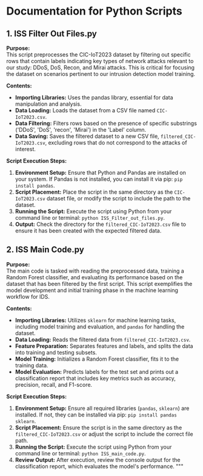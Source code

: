 # Documentation for Python Scripts

## 1. ISS Filter Out Files.py

**Purpose:**  
This script preprocesses the CIC-IoT2023 dataset by filtering out specific rows that contain labels indicating key types of network attacks relevant to our study: DDoS, DoS, Recon, and Mirai attacks. This is critical for focusing the dataset on scenarios pertinent to our intrusion detection model training.

**Contents:**
- **Importing Libraries:** Uses the pandas library, essential for data manipulation and analysis.
- **Data Loading:** Loads the dataset from a CSV file named `CIC-IoT2023.csv`.
- **Data Filtering:** Filters rows based on the presence of specific substrings ('DDoS', 'DoS', 'recon', 'Mirai') in the 'Label' column.
- **Data Saving:** Saves the filtered dataset to a new CSV file, `filtered_CIC-IoT2023.csv`, excluding rows that do not correspond to the attacks of interest.

**Script Execution Steps:**
1. **Environment Setup:** Ensure that Python and Pandas are installed on your system. If Pandas is not installed, you can install it via pip: `pip install pandas`.
2. **Script Placement:** Place the script in the same directory as the `CIC-IoT2023.csv` dataset file, or modify the script to include the path to the dataset.
3. **Running the Script:** Execute the script using Python from your command line or terminal: `python ISS_Filter_out_files.py`.
4. **Output:** Check the directory for the `filtered_CIC-IoT2023.csv` file to ensure it has been created with the expected filtered data.

## 2. ISS Main Code.py

**Purpose:**  
The main code is tasked with reading the preprocessed data, training a Random Forest classifier, and evaluating its performance based on the dataset that has been filtered by the first script. This script exemplifies the model development and initial training phase in the machine learning workflow for IDS.

**Contents:**
- **Importing Libraries:** Utilizes `sklearn` for machine learning tasks, including model training and evaluation, and `pandas` for handling the dataset.
- **Data Loading:** Reads the filtered data from `filtered_CIC-IoT2023.csv`.
- **Feature Preparation:** Separates features and labels, and splits the data into training and testing subsets.
- **Model Training:** Initializes a Random Forest classifier, fits it to the training data.
- **Model Evaluation:** Predicts labels for the test set and prints out a classification report that includes key metrics such as accuracy, precision, recall, and F1-score.

**Script Execution Steps:**
1. **Environment Setup:** Ensure all required libraries (`pandas`, `sklearn`) are installed. If not, they can be installed via pip: `pip install pandas sklearn`.
2. **Script Placement:** Ensure the script is in the same directory as the `filtered_CIC-IoT2023.csv` or adjust the script to include the correct file path.
3. **Running the Script:** Execute the script using Python from your command line or terminal: `python ISS_main_code.py`.
4. **Review Output:** After execution, review the console output for the classification report, which evaluates the model's performance.
"""
